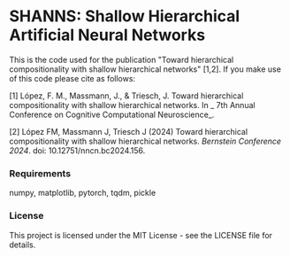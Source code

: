 # SHANNS: Shallow Hierarchical Artificial Neural Networks

This is the code used for the publication "Toward hierarchical compositionality with shallow hierarchical networks" [1,2]. If you make use of this code please cite as follows:

[1] López, F. M., Massmann, J., & Triesch, J. Toward hierarchical compositionality with shallow hierarchical networks. In _ 7th Annual Conference on Cognitive Computational Neuroscience_.

[2]  López FM, Massmann J, Triesch J (2024) Toward hierarchical compositionality with shallow hierarchical networks. _Bernstein Conference 2024_. doi: 10.12751/nncn.bc2024.156.

### Requirements

numpy, matplotlib, pytorch, tqdm, pickle

### License

This project is licensed under the MIT License - see the LICENSE file for details.
